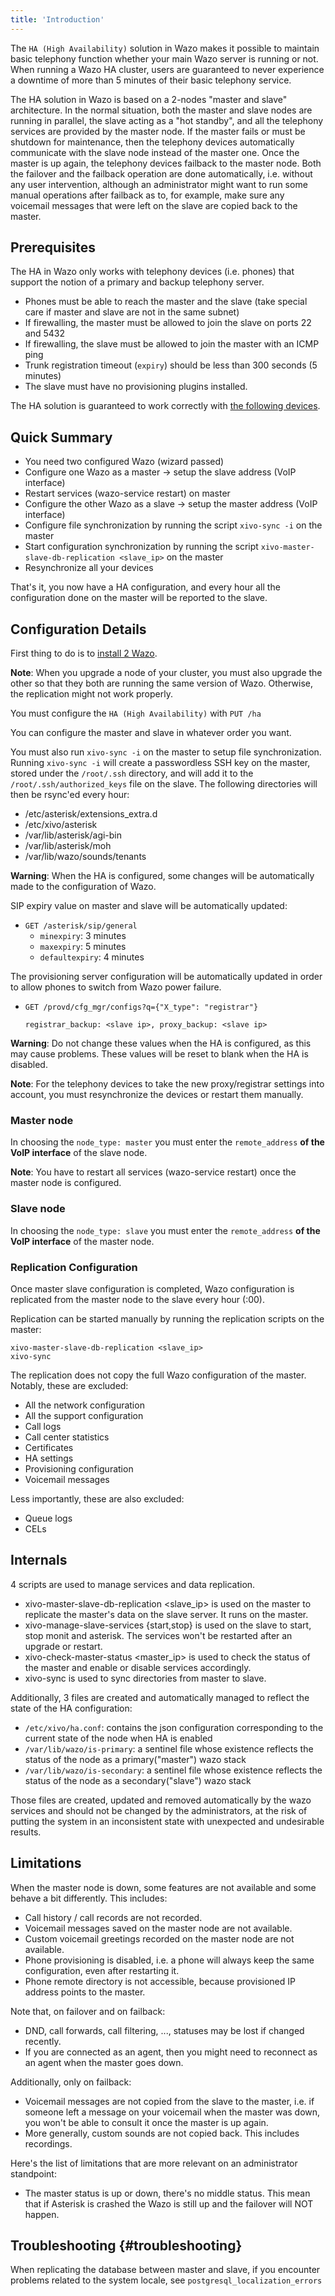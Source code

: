 ```yaml
---
title: 'Introduction'
---
```


The `HA (High Availability)` solution in Wazo makes it possible to maintain basic telephony function
whether your main Wazo server is running or not. When running a Wazo HA cluster, users are
guaranteed to never experience a downtime of more than 5 minutes of their basic telephony service.

The HA solution in Wazo is based on a 2-nodes "master and slave" architecture. In the normal
situation, both the master and slave nodes are running in parallel, the slave acting as a "hot
standby", and all the telephony services are provided by the master node. If the master fails or
must be shutdown for maintenance, then the telephony devices automatically communicate with the
slave node instead of the master one. Once the master is up again, the telephony devices failback to
the master node. Both the failover and the failback operation are done automatically, i.e. without
any user intervention, although an administrator might want to run some manual operations after
failback as to, for example, make sure any voicemail messages that were left on the slave are copied
back to the master.

## Prerequisites

The HA in Wazo only works with telephony devices (i.e. phones) that support the notion of a primary
and backup telephony server.

- Phones must be able to reach the master and the slave (take special care if master and slave are
  not in the same subnet)
- If firewalling, the master must be allowed to join the slave on ports 22 and 5432
- If firewalling, the slave must be allowed to join the master with an ICMP ping
- Trunk registration timeout (`expiry`) should be less than 300 seconds (5 minutes)
- The slave must have no provisioning plugins installed.

The HA solution is guaranteed to work correctly with
[the following devices](/uc-doc/administration/security#devices).

## Quick Summary

- You need two configured Wazo (wizard passed)
- Configure one Wazo as a master -> setup the slave address (VoIP interface)
- Restart services (wazo-service restart) on master
- Configure the other Wazo as a slave -> setup the master address (VoIP interface)
- Configure file synchronization by running the script `xivo-sync -i` on the master
- Start configuration synchronization by running the script
  `xivo-master-slave-db-replication <slave_ip>` on the master
- Resynchronize all your devices

That's it, you now have a HA configuration, and every hour all the configuration done on the master
will be reported to the slave.

## Configuration Details

First thing to do is to [install 2 Wazo](/uc-doc/installation).

**Note**: When you upgrade a node of your cluster, you must also upgrade the other so that they both
are running the same version of Wazo. Otherwise, the replication might not work properly.

You must configure the `HA (High Availability)` with `PUT /ha`

You can configure the master and slave in whatever order you want.

You must also run `xivo-sync -i` on the master to setup file synchronization. Running `xivo-sync -i`
will create a passwordless SSH key on the master, stored under the `/root/.ssh` directory, and will
add it to the `/root/.ssh/authorized_keys` file on the slave. The following directories will then be
rsync'ed every hour:

- /etc/asterisk/extensions_extra.d
- /etc/xivo/asterisk
- /var/lib/asterisk/agi-bin
- /var/lib/asterisk/moh
- /var/lib/wazo/sounds/tenants

**Warning**: When the HA is configured, some changes will be automatically made to the configuration
of Wazo.

SIP expiry value on master and slave will be automatically updated:

- `GET /asterisk/sip/general`
  - `minexpiry`: 3 minutes
  - `maxexpiry`: 5 minutes
  - `defaultexpiry`: 4 minutes

The provisioning server configuration will be automatically updated in order to allow phones to
switch from Wazo power failure.

- `GET /provd/cfg_mgr/configs?q={"X_type": "registrar"}`

  `registrar_backup: <slave ip>, proxy_backup: <slave ip>`

**Warning**: Do not change these values when the HA is configured, as this may cause problems. These
values will be reset to blank when the HA is disabled.

**Note**: For the telephony devices to take the new proxy/registrar settings into account, you must
resynchronize the devices or restart them manually.

### Master node

In choosing the `node_type: master` you must enter the `remote_address` **of the VoIP interface** of
the slave node.

**Note**: You have to restart all services (wazo-service restart) once the master node is
configured.

### Slave node

In choosing the `node_type: slave` you must enter the `remote_address` **of the VoIP interface** of
the master node.

### Replication Configuration

Once master slave configuration is completed, Wazo configuration is replicated from the master node
to the slave every hour (:00).

Replication can be started manually by running the replication scripts on the master:

```shell
xivo-master-slave-db-replication <slave_ip>
xivo-sync
```

The replication does not copy the full Wazo configuration of the master. Notably, these are
excluded:

- All the network configuration
- All the support configuration
- Call logs
- Call center statistics
- Certificates
- HA settings
- Provisioning configuration
- Voicemail messages

Less importantly, these are also excluded:

- Queue logs
- CELs

## Internals

4 scripts are used to manage services and data replication.

- xivo-master-slave-db-replication <slave_ip> is used on the master to replicate the master's data
  on the slave server. It runs on the master.
- xivo-manage-slave-services {start,stop} is used on the slave to start, stop monit and asterisk.
  The services won't be restarted after an upgrade or restart.
- xivo-check-master-status <master_ip> is used to check the status of the master and enable or
  disable services accordingly.
- xivo-sync is used to sync directories from master to slave.

Additionally, 3 files are created and automatically managed to reflect the state of the HA
configuration:

- `/etc/xivo/ha.conf`: contains the json configuration corresponding to the current state of the
  node when HA is enabled
- `/var/lib/wazo/is-primary`: a sentinel file whose existence reflects the status of the node as a
  primary("master") wazo stack
- `/var/lib/wazo/is-secondary`: a sentinel file whose existence reflects the status of the node as a
  secondary("slave") wazo stack

Those files are created, updated and removed automatically by the wazo services and should not be
changed by the administrators, at the risk of putting the system in an inconsistent state with
unexpected and undesirable results.

## Limitations

When the master node is down, some features are not available and some behave a bit differently.
This includes:

- Call history / call records are not recorded.
- Voicemail messages saved on the master node are not available.
- Custom voicemail greetings recorded on the master node are not available.
- Phone provisioning is disabled, i.e. a phone will always keep the same configuration, even after
  restarting it.
- Phone remote directory is not accessible, because provisioned IP address points to the master.

Note that, on failover and on failback:

- DND, call forwards, call filtering, ..., statuses may be lost if changed recently.
- If you are connected as an agent, then you might need to reconnect as an agent when the master
  goes down.

Additionally, only on failback:

- Voicemail messages are not copied from the slave to the master, i.e. if someone left a message on
  your voicemail when the master was down, you won't be able to consult it once the master is up
  again.
- More generally, custom sounds are not copied back. This includes recordings.

Here's the list of limitations that are more relevant on an administrator standpoint:

- The master status is up or down, there's no middle status. This mean that if Asterisk is crashed
  the Wazo is still up and the failover will NOT happen.

## Troubleshooting {#troubleshooting}

When replicating the database between master and slave, if you encounter problems related to the
system locale, see `postgresql_localization_errors`
